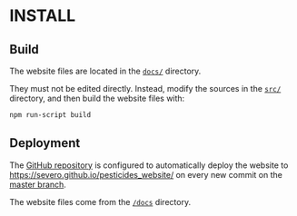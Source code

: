 # INSTALL

## Build

The website files are located in the [`docs/`](https://github.com/severo/pesticides_website/tree/master/docs) directory.

They must not be edited directly. Instead, modify the sources in the [`src/`](https://github.com/severo/pesticides_website/tree/master/src) directory, and then build the website files with:

```bash
npm run-script build
```

## Deployment

The [GitHub repository](https://github.com/severo/pesticides_website/) is configured to automatically deploy the website to https://severo.github.io/pesticides_website/ on every new commit on the [master branch](https://github.com/severo/pesticides_website/tree/master).

The website files come from the [`/docs`](https://github.com/severo/pesticides_website/tree/master/docs) directory.

